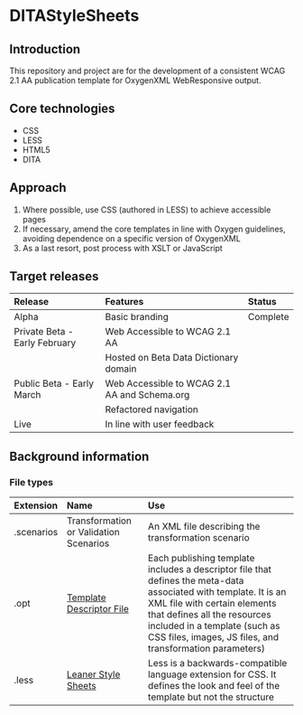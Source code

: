 # DITAStyleSheets
## Introduction
This repository and project are for the development of a consistent WCAG 2.1 AA publication template for OxygenXML WebResponsive output.
## Core technologies
* CSS
* LESS
* HTML5
* DITA
## Approach
1. Where possible, use CSS (authored in LESS) to achieve accessible pages
1. If necessary, amend the core templates in line with Oxygen guidelines, avoiding dependence on a specific version of OxygenXML
1. As a last resort, post process with XSLT or JavaScript
## Target releases

|Release|Features|Status|
|:------|:-------|:-----|
|Alpha|Basic branding|Complete|
|Private Beta - Early February|Web Accessible to WCAG 2.1 AA||
||Hosted on Beta Data Dictionary domain||
|Public Beta - Early March|Web Accessible to WCAG 2.1 AA and Schema.org||
|                         |Refactored navigation||
|Live|In line with user feedback||
## Background information
### File types
|Extension|Name|Use|
|:------|:-------|:-----|
|.scenarios|Transformation or Validation Scenarios|An XML file describing the transformation scenario
|.opt|[Template Descriptor File](https://www.oxygenxml.com/doc/versions/22.1/ug-webhelp-responsive/topics/whr_publishing_template_contents.html)|Each publishing template includes a descriptor file that defines the meta-data associated with template. It is an XML file with certain elements that defines all the resources included in a template (such as CSS files, images, JS files, and transformation parameters)|
|.less|[Leaner Style Sheets](http://lesscss.org/)|Less is a backwards-compatible language extension for CSS.  It defines the look and feel of the template but not the structure|
